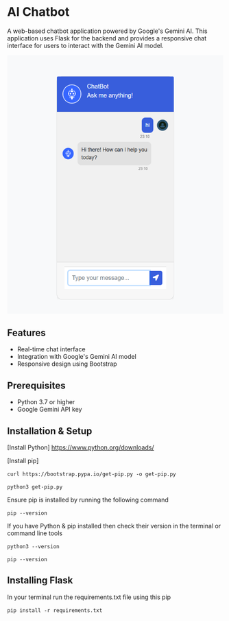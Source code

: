 # AI Chatbot

A web-based chatbot application powered by Google's Gemini AI. This application uses Flask for the backend and provides a responsive chat interface for users to interact with the Gemini AI model.

![Chatbot Interface](exemplz.png)

## Features
- Real-time chat interface
- Integration with Google's Gemini AI model
- Responsive design using Bootstrap
## Prerequisites
- Python 3.7 or higher
- Google Gemini API key
## Installation & Setup

[Install Python] https://www.python.org/downloads/

[Install pip]

```
curl https://bootstrap.pypa.io/get-pip.py -o get-pip.py
```

```
python3 get-pip.py
```

Ensure pip is installed by running the following command

```
pip --version
```

If you have Python & pip installed then check their version in the terminal or command line tools

```
python3 --version
```

```
pip --version
```

## Installing Flask

In your terminal run the requirements.txt file using this pip

```
pip install -r requirements.txt
```
